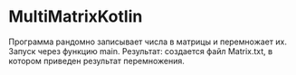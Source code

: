 # MultiMatrixKotlin
Программа рандомно записывает числа в матрицы и перемножает их.
Запуск через функцию main.
Результат: создается файл Matrix.txt, в котором приведен результат перемножения.
